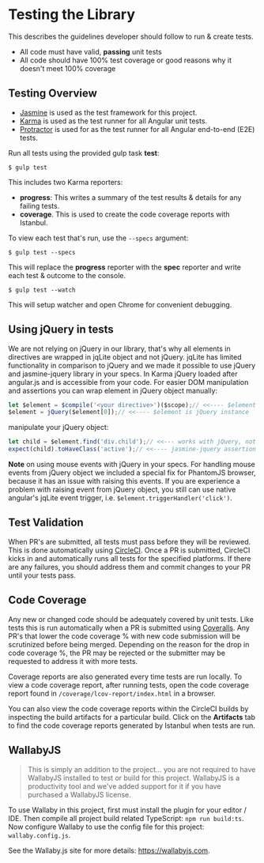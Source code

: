# Testing the Library

This describes the guidelines developer should follow to run & create tests.

- All code must have valid, **passing** unit tests
- All code should have 100% test coverage or good reasons why it doesn't meet 100% coverage

## Testing Overview

- [Jasmine](http://jasmine.github.io/) is used as the test framework for this project.
- [Karma](http://karma-runner.github.io) is used as the test runner for all Angular unit tests.
- [Protractor](https://angular.github.io/protractor/#/) is used for as the test runner for all Angular end-to-end (E2E) tests.

Run all tests using the provided gulp task **test**:

```shell
$ gulp test
```

This includes two Karma reporters:
 - **progress**: This writes a summary of the test results & details for any failing tests.
 - **coverage**. This is used to create the code coverage reports with Istanbul.

To view each test that's run, use the `--specs` argument:

```shell
$ gulp test --specs
```

This will replace the **progress** reporter with the **spec** reporter and write each test & outcome to the console.
```shell
$ gulp test --watch
```
This will setup watcher and open Chrome for convenient debugging.

## Using jQuery in tests
We are not relying on jQuery in our library, that's why all elements in directives are wrapped in jqLite object and not jQuery. jqLite has limited functionality in comparison to jQuery and we made it possible to use jQuery and jasmine-jquery library in your specs.
In Karma jQuery loaded after angular.js and is accessible from your code. For easier DOM manipulation and assertions you can wrap element in jQuery object manually:
```javascript
let $element = $compile('<your directive>')($scope);// <<---- $element is jqLite instance
$element = jQuery($element[0]);// <<---- $element is jQuery instance
```
manipulate your jQuery object:
```javascript
let child = $element.find('div.child');// <<--- works with jQuery, not works with jqLite
expect(child).toHaveClass('active');// <<---- jasmine-jquery assertion
```
**Note** on using mouse events with jQuery in your specs. For handling mouse events from jQuery object we included a special fix for PhantomJS browser, because it has an issue with raising this events. If you are experience a problem with raising event from jQuery object, you still can use native angular's jqLite event trigger, i.e. `$element.triggerHandler('click')`.

## Test Validation

When PR's are submitted, all tests must pass before they will be reviewed. This is done automatically using [CircleCI](https://circleci.com). Once a PR is submitted, CircleCI kicks in and automatically runs all tests for the specified platforms. If there are any failures, you should address them and commit changes to your PR until your tests pass.

## Code Coverage

Any new or changed code should be adequately covered by unit tests. Like tests this is run automatically when a PR is submitted using [Coveralls](https://coveralls.io/). Any PR's that lower the code coverage % with new code submission will be scrutinized before being merged. Depending on the reason for the drop in code coverage %, the PR may be rejected or the submitter may be requested to address it with more tests.

Coverage reports are also generated every time tests are run locally. To view a code coverage report, after running tests, open the code coverage report found in `/coverage/lcov-report/index.html` in a browser.

You can also view the code coverage reports within the CircleCI builds by inspecting the build artifacts for a particular build. Click on the **Artifacts** tab to find the code coverage reports generated by Istanbul when tests are run.

## WallabyJS

> This is simply an addition to the project... you are not required to have WallabyJS installed to test or build for this project. WallabyJS is a productivity tool and we've added support for it if you have purchased a WallabyJS license.

To use Wallaby in this project, first must install the plugin for your editor / IDE. Then compile all project build related TypeScript: `npm run build:ts`. Now configure Wallaby to use the config file for this project: `wallaby.config.js`.

See the Wallaby.js site for more details: https://wallabyjs.com.
